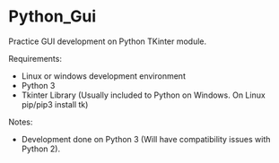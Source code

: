 # Python_Gui
Practice GUI development on Python TKinter module.

Requirements:
- Linux or windows development environment
- Python 3
- Tkinter Library (Usually included to Python on Windows. On Linux pip/pip3 install tk)

Notes: 
- Development done on Python 3 (Will have compatibility issues with Python 2).